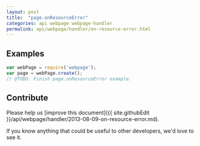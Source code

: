 ```yaml
---
layout: post
title:  "page.onResourceError"
categories: api webpage webpage-handler
permalink: api/webpage/handler/on-resource-error.html
---
```


## Examples

```javascript
var webPage = require('webpage');
var page = webPage.create();
// @TODO: Finish page.onResourceError example.
```

## Contribute

Please help us [improve this document]({{ site.githubEdit }}/api/webpage/handler/2013-08-09-on-resource-error.md).

If you know anything that could be useful to other developers, we'd love to see it.


